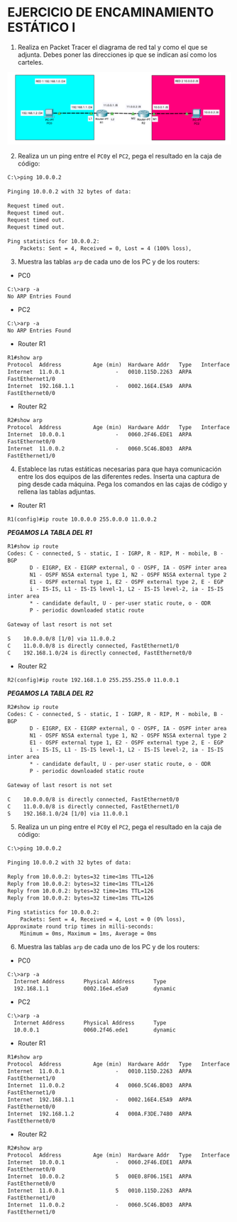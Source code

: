 # EJERCICIO DE ENCAMINAMIENTO ESTÁTICO I

1. Realiza en Packet Tracer el diagrama de red tal y como el que se adjunta. Debes poner las direcciones ip que se indican así como los carteles.

![](img/001.png)

2. Realiza un un ping entre el `PC0`y el `PC2`, pega el resultado en la caja de código:

```
C:\>ping 10.0.0.2

Pinging 10.0.0.2 with 32 bytes of data:

Request timed out.
Request timed out.
Request timed out.
Request timed out.

Ping statistics for 10.0.0.2:
    Packets: Sent = 4, Received = 0, Lost = 4 (100% loss),
``` 

3. Muestra las tablas `arp` de cada uno de los PC y de los routers:

+ PC0

```
C:\>arp -a
No ARP Entries Found
```

+ PC2

```
C:\>arp -a
No ARP Entries Found
```

+ Router R1

```
R1#show arp
Protocol  Address          Age (min)  Hardware Addr   Type   Interface
Internet  11.0.0.1                -   0010.115D.2263  ARPA   FastEthernet1/0
Internet  192.168.1.1             -   0002.16E4.E5A9  ARPA   FastEthernet0/0
```

+ Router R2

```
R2#show arp
Protocol  Address          Age (min)  Hardware Addr   Type   Interface
Internet  10.0.0.1                -   0060.2F46.EDE1  ARPA   FastEthernet0/0
Internet  11.0.0.2                -   0060.5C46.BD03  ARPA   FastEthernet1/0
```

4. Establece las rutas estáticas necesarias para que haya comunicación entre los dos equipos de las diferentes redes. Inserta una captura de ping desde cada máquina. Pega los comandos en las cajas de código y rellena las tablas adjuntas.

+ Router R1

```
R1(config)#ip route 10.0.0.0 255.0.0.0 11.0.0.2
```

***PEGAMOS LA TABLA DEL R1***
```
R1#show ip route
Codes: C - connected, S - static, I - IGRP, R - RIP, M - mobile, B - BGP
       D - EIGRP, EX - EIGRP external, O - OSPF, IA - OSPF inter area
       N1 - OSPF NSSA external type 1, N2 - OSPF NSSA external type 2
       E1 - OSPF external type 1, E2 - OSPF external type 2, E - EGP
       i - IS-IS, L1 - IS-IS level-1, L2 - IS-IS level-2, ia - IS-IS inter area
       * - candidate default, U - per-user static route, o - ODR
       P - periodic downloaded static route

Gateway of last resort is not set

S    10.0.0.0/8 [1/0] via 11.0.0.2
C    11.0.0.0/8 is directly connected, FastEthernet1/0
C    192.168.1.0/24 is directly connected, FastEthernet0/0
```


+ Router R2

```
R2(config)#ip route 192.168.1.0 255.255.255.0 11.0.0.1
```

***PEGAMOS LA TABLA DEL R2***
```
R2#show ip route
Codes: C - connected, S - static, I - IGRP, R - RIP, M - mobile, B - BGP
       D - EIGRP, EX - EIGRP external, O - OSPF, IA - OSPF inter area
       N1 - OSPF NSSA external type 1, N2 - OSPF NSSA external type 2
       E1 - OSPF external type 1, E2 - OSPF external type 2, E - EGP
       i - IS-IS, L1 - IS-IS level-1, L2 - IS-IS level-2, ia - IS-IS inter area
       * - candidate default, U - per-user static route, o - ODR
       P - periodic downloaded static route

Gateway of last resort is not set

C    10.0.0.0/8 is directly connected, FastEthernet0/0
C    11.0.0.0/8 is directly connected, FastEthernet1/0
S    192.168.1.0/24 [1/0] via 11.0.0.1
```

5. Realiza un un ping entre el `PC0`y el `PC2`, pega el resultado en la caja de código:

```
C:\>ping 10.0.0.2

Pinging 10.0.0.2 with 32 bytes of data:

Reply from 10.0.0.2: bytes=32 time<1ms TTL=126
Reply from 10.0.0.2: bytes=32 time<1ms TTL=126
Reply from 10.0.0.2: bytes=32 time=1ms TTL=126
Reply from 10.0.0.2: bytes=32 time<1ms TTL=126

Ping statistics for 10.0.0.2:
    Packets: Sent = 4, Received = 4, Lost = 0 (0% loss),
Approximate round trip times in milli-seconds:
    Minimum = 0ms, Maximum = 1ms, Average = 0ms
``` 


6. Muestra las tablas `arp` de cada uno de los PC y de los routers:

+ PC0

```
C:\>arp -a
  Internet Address      Physical Address      Type
  192.168.1.1           0002.16e4.e5a9        dynamic
```

+ PC2

```
C:\>arp -a
  Internet Address      Physical Address      Type
  10.0.0.1              0060.2f46.ede1        dynamic
```

+ Router R1

```
R1#show arp
Protocol  Address          Age (min)  Hardware Addr   Type   Interface
Internet  11.0.0.1                -   0010.115D.2263  ARPA   FastEthernet1/0
Internet  11.0.0.2                4   0060.5C46.BD03  ARPA   FastEthernet1/0
Internet  192.168.1.1             -   0002.16E4.E5A9  ARPA   FastEthernet0/0
Internet  192.168.1.2             4   000A.F3DE.7480  ARPA   FastEthernet0/0
```

+ Router R2

```
R2#show arp 
Protocol  Address          Age (min)  Hardware Addr   Type   Interface
Internet  10.0.0.1                -   0060.2F46.EDE1  ARPA   FastEthernet0/0
Internet  10.0.0.2                5   00E0.8F06.15E1  ARPA   FastEthernet0/0
Internet  11.0.0.1                5   0010.115D.2263  ARPA   FastEthernet1/0
Internet  11.0.0.2                -   0060.5C46.BD03  ARPA   FastEthernet1/0
```
